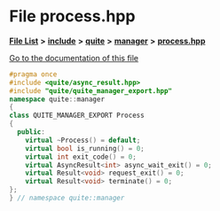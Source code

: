 

# File process.hpp

[**File List**](files.md) **>** [**include**](dir_4016f4d3acd3fc8991c53702cd4dc6d5.md) **>** [**quite**](dir_b37ea4b54adf6aca6f6e7e088c5d43d6.md) **>** [**manager**](dir_3f8205de661b2b55b021bbc49d05e58b.md) **>** [**process.hpp**](process_8hpp.md)

[Go to the documentation of this file](process_8hpp.md)


```C++
#pragma once
#include <quite/async_result.hpp>
#include "quite/quite_manager_export.hpp"
namespace quite::manager
{
class QUITE_MANAGER_EXPORT Process
{
  public:
    virtual ~Process() = default;
    virtual bool is_running() = 0;
    virtual int exit_code() = 0;
    virtual AsyncResult<int> async_wait_exit() = 0;
    virtual Result<void> request_exit() = 0;
    virtual Result<void> terminate() = 0;
};
} // namespace quite::manager
```


